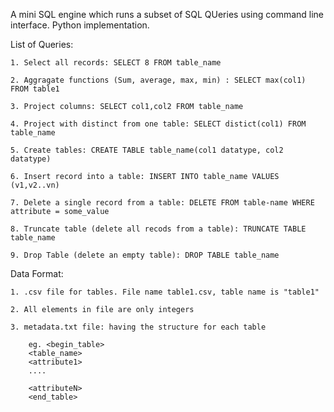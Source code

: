 A mini SQL engine which runs a subset of SQL QUeries using command line interface. Python implementation.

List of Queries:

	1. Select all records: SELECT 8 FROM table_name

	2. Aggragate functions (Sum, average, max, min) : SELECT max(col1) FROM table1

	3. Project columns: SELECT col1,col2 FROM table_name

	4. Project with distinct from one table: SELECT distict(col1) FROM table_name

	5. Create tables: CREATE TABLE table_name(col1 datatype, col2 datatype)

	6. Insert record into a table: INSERT INTO table_name VALUES (v1,v2..vn)

	7. Delete a single record from a table: DELETE FROM table-name WHERE attribute = some_value

	8. Truncate table (delete all recods from a table): TRUNCATE TABLE table_name

	9. Drop Table (delete an empty table): DROP TABLE table_name

Data Format:

	1. .csv file for tables. File name table1.csv, table name is "table1" 

	2. All elements in file are only integers

	3. metadata.txt file: having the structure for each table

	    eg. <begin_table> 
		<table_name> 
		<attribute1> 
		.... 
 
		<attributeN> 
		<end_table>  
